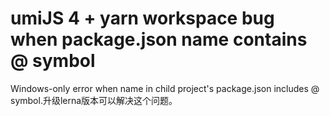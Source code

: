 # umiJS 4 + yarn workspace bug when package.json name contains @ symbol

Windows-only error when name in child project's package.json includes @ symbol.升级lerna版本可以解决这个问题。
